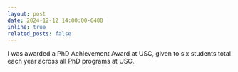 ```yaml
---
layout: post
date: 2024-12-12 14:00:00-0400
inline: true
related_posts: false
---
```


I was awarded a PhD Achievement Award at USC, given to six students total each year across all PhD programs at USC.
